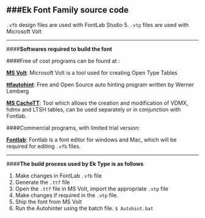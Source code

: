 
###**Ek Font Family source code**
----------

 `.vfb` design files are used with FontLab Studio 5.
 `.vtp` files are used with Microsoft Volt
   
----------
####**Softwares required to build the font**

####Free of cost programs can be found at :

[**MS Volt**](http://www.microsoft.com/typography/VOLT.mspx): Microsoft Volt is a tool used for creating Open Type Tables

[**ttfautohint**](http://www.freetype.org/ttfautohint/): Free and Open Source auto hinting program written by Werner Lemberg

[**MS CacheTT**](http://www.microsoft.com/typography/tools/tools.aspx): Tool which allows the creation and modification of VDMX, hdmx and LTSH tables, can be used separately or in conjunction with Fontlab.

####Commercial programs, with limited trial version:

[**Fontlab**](http://www.fontlab.com/font-editor/fontlab-studio/): Fontlab is a font editor for windows and Mac, which will be required for editing `.vfb` files.

----------
####**The build process used by Ek Type is as follows**

   1. Make changes in FontLab `.vfb` file
   2. Generate the `.ttf` file
   3. Open the `.ttf` file in MS Volt, import the appropriate `.vtp` file
   4. Make changes if required in the `.vtp` file.
   5. Ship the font from MS Volt
   6. Run the Autohinter using the batch file. `$ Autohint.bat`

